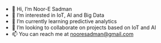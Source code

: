 - 👋 Hi, I’m Noor-E Sadman
- 👀 I’m interested in IoT, AI and Big Data
- 🌱 I’m currently learning predictive analytics
- 💞️ I’m looking to collaborate on projects based on IoT and AI
- 📫 You can reach me at nooresadman@gmail.com
<!---
pegasus0069/pegasus0069 is a ✨ special ✨ repository because its `README.md` (this file) appears on your GitHub profile.
You can click the Preview link to take a look at your changes.
--->
